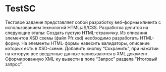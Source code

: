# TestSC

Тестовое задание представляет собой разработку веб-формы клиента с использованием технологий HTML/JS/CSS.
Разработка делится на следующие этапы:
Создать пустую HTML-страничку.
Из описания элементов XSD схемы (файл Pfr.xsd) необходимо разработать HTML-форму.
На элементы HTML-формы навесить валидаторы, описание которых есть в XSD-схеме.
Добавить кнопку “Сохранить”, при нажатии на которую все введенные данные записываются в XML документ. 
Сформированную XML-ку вывести в поле “Запрос” раздела “Итоговый запрос”.
